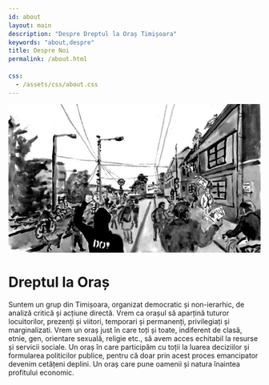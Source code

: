 ```yaml
---
id: about
layout: main
description: "Despre Dreptul la Oraș Timișoara"
keywords: "about,despre"
title: Despre Noi
permalink: /about.html

css:
  - /assets/css/about.css
---
```

<div class="banner-wrap">
    <img src="/assets/img/cover_do_width_600px.jpg">
</div>

<div class="about">
    <h1> Dreptul la Oraș </h1>
</div>

Suntem un grup din Timișoara, organizat democratic și non-ierarhic, de analiză critică și acțiune directă. Vrem ca orașul să aparțină tuturor locuitorilor, prezenți și viitori, temporari și permanenți, privilegiați și marginalizati. Vrem un oraș just în care toți și toate, indiferent de clasă, etnie, gen, orientare sexuală, religie etc., să avem acces echitabil la resurse și servicii sociale. Un oraș în care participăm cu toții la luarea deciziilor și formularea politicilor publice, pentru că doar prin acest proces emancipator devenim cetățeni deplini. Un oraș care pune oamenii și natura înaintea profitului economic.
